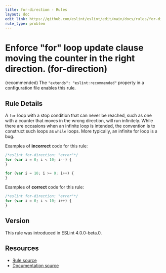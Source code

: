 ```yaml
---
title: for-direction - Rules
layout: doc
edit_link: https://github.com/eslint/eslint/edit/main/docs/rules/for-direction.md
rule_type: problem
---
```

<!-- Note: No pull requests accepted for this file. See README.md in the root directory for details. -->

# Enforce "for" loop update clause moving the counter in the right direction. (for-direction)

(recommended) The `"extends": "eslint:recommended"` property in a configuration file enables this rule.

## Rule Details

A `for` loop with a stop condition that can never be reached, such as one with a counter that moves in the wrong direction, will run infinitely. While there are occasions when an infinite loop is intended, the convention is to construct such loops as `while` loops. More typically, an infinite for loop is a bug.

Examples of **incorrect** code for this rule:

```js
/*eslint for-direction: "error"*/
for (var i = 0; i < 10; i--) {
}

for (var i = 10; i >= 0; i++) {
}
```

Examples of **correct** code for this rule:

```js
/*eslint for-direction: "error"*/
for (var i = 0; i < 10; i++) {
}
```

## Version

This rule was introduced in ESLint 4.0.0-beta.0.

## Resources

* [Rule source](https://github.com/eslint/eslint/tree/HEAD/lib/rules/for-direction.js)
* [Documentation source](https://github.com/eslint/eslint/tree/HEAD/docs/rules/for-direction.md)
